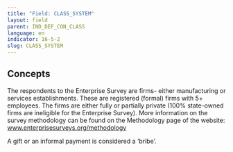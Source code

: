```yaml
---
title: "Field: CLASS_SYSTEM"
layout: field
parent: IND_DEF_CON_CLASS
language: en
indicator: 16-5-2
slug: CLASS_SYSTEM
---
```

## Concepts

The respondents to the Enterprise Survey are firms- either manufacturing or services establishments. These are registered (formal) firms with 5+ employees. The firms are either fully or partially private (100% state-owned firms are ineligible for the Enterprise Survey). More information on the survey methodology can be found on the Methodology page of the website: www.enterprisesurveys.org/methodology

A gift or an informal payment is considered a ‘bribe’.